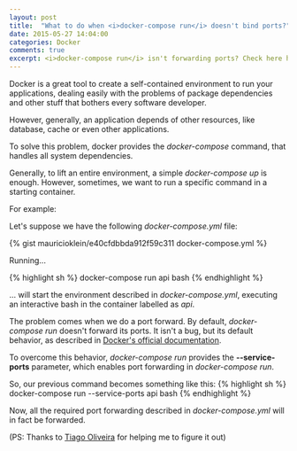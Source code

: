 ```yaml
---
layout: post
title:  "What to do when <i>docker-compose run</i> doesn't bind ports?"
date: 2015-05-27 14:04:00
categories: Docker
comments: true
excerpt: <i>docker-compose run</i> isn't forwarding ports? Check here how to fix it.
---
```

Docker is a great tool to create a self-contained environment to run your applications, dealing easily with the problems of package dependencies and other stuff that bothers every software developer.

However, generally, an application depends of other resources, like database, cache or even other applications.

To solve this problem, docker provides the <i>docker-compose</i> command, that handles all system dependencies.

Generally, to lift an entire environment, a simple <i>docker-compose up</i> is enough. However, sometimes, we want to run a specific command in a starting container.

For example:

Let's suppose we have the following <i>docker-compose.yml</i> file:

{% gist mauricioklein/e40cfdbbda912f59c311 docker-compose.yml %}

Running...

{% highlight sh %}
docker-compose run api bash
{% endhighlight %}

... will start the environment described in <i>docker-compose.yml</i>, executing an interactive bash in the container labelled as <i>api</i>.

The problem comes when we do a port forward. By default, <i>docker-compose run</i> doesn't forward its ports. It isn't a bug, but its default behavior, as described in [Docker's official documentation][docker-compose-run-docs].

To overcome this behavior, <i>docker-compose run</i> provides the <b>--service-ports</b> parameter, which enables port forwarding in <i>docker-compose run</i>.

So, our previous command becomes something like this:
{% highlight sh %}
docker-compose run --service-ports api bash
{% endhighlight %}

Now, all the required port forwarding described in <i>docker-compose.yml</i> will in fact be forwarded.

(PS: Thanks to [Tiago Oliveira][tiago-page] for helping me to figure it out)

[tiago-page]: http://tiagodeoliveira.github.io/
[docker-compose-run-docs]:  https://docs.docker.com/compose/cli/#run
